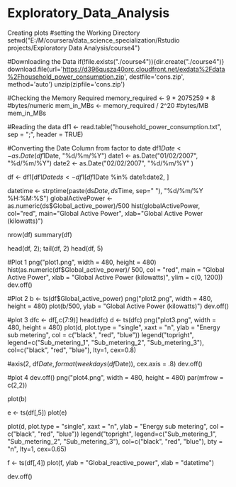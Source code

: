 # Exploratory_Data_Analysis
Creating plots
#setting the Working Directory
setwd("E:/M/coursera/data_science_specialization/Rstudio projects/Exploratory Data Analysis/course4")


#Downloading the Data
if(!file.exists("./course4")){dir.create("./course4")}
download.file(url='https://d396qusza40orc.cloudfront.net/exdata%2Fdata%2Fhousehold_power_consumption.zip', destfile='cons.zip', method='auto')
unzip(zipfile='cons.zip')


#Checking the Memory Required
memory_required <- 9 * 2075259 * 8 #bytes/numeric
mem_in_MBs <- memory_required / 2^20  #bytes/MB
mem_in_MBs


#Reading the data
df1 <- read.table("household_power_consumption.txt", sep = ";", header = TRUE)


#Converting the Date Column from factor to date
df1$Date <- as.Date(df1$Date, "%d/%m/%Y")
date1 <- as.Date("01/02/2007", "%d/%m/%Y")
date2 <- as.Date("02/02/2007", "%d/%m/%Y" )


df <-  df1[df1$Date %in% date1:date2, ]
ds <-  df1[df1$Date %in% date1:date2, ]

datetime <- strptime(paste(ds$Date, ds$Time, sep=" "), "%d/%m/%Y %H:%M:%S") 
globalActivePower <- as.numeric(ds$Global_active_power)/500
hist(globalActivePower, col="red", main="Global Active Power", xlab="Global Active Power (kilowatts)")

nrow(df) 
summary(df)

head(df, 2); tail(df, 2)
head(df, 5)

#Plot 1
png("plot1.png", width = 480, height = 480)
hist(as.numeric(df$Global_active_power)/ 500, col = "red", main = "Global Active Power",
     xlab = "Global Active Power (kilowatts)", ylim = c(0, 1200))
dev.off()


#Plot 2
b <- ts(df$Global_active_power)
png("plot2.png", width = 480, height = 480)
plot(b/500, ylab = "Global Active Power (kilowatts)")
dev.off()


#plot 3
dfc <- df[,c(7:9)]
head(dfc)
d <- ts(dfc)
png("plot3.png", width = 480, height = 480)
plot(d, plot.type = "single", xaxt = "n", ylab = "Energy sub metering", col = c("black", "red", "blue"))
legend("topright", legend=c("Sub_metering_1", "Sub_metering_2", "Sub_metering_3"),
       col=c("black", "red", "blue"), lty=1, cex=0.8)

#axis(2, df$Date, format(weekdays(df$Date)), cex.axis = .8)
dev.off()


#plot 4
dev.off()
png("plot4.png", width = 480, height = 480)
par(mfrow = c(2,2))

plot(b)

e <- ts(df[,5])
plot(e)

plot(d, plot.type = "single", xaxt = "n", ylab = "Energy sub metering", col = c("black", "red", "blue"))
legend("topright", legend=c("Sub_metering_1", "Sub_metering_2", "Sub_metering_3"),
       col=c("black", "red", "blue"), bty = "n", lty=1, cex=0.65)

f <- ts(df[,4])
plot(f, ylab = "Global_reactive_power", xlab = "datetime")

dev.off()
